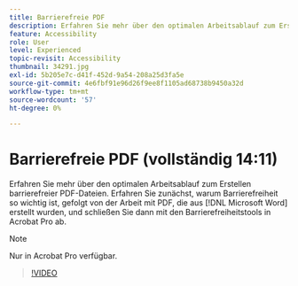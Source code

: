 ```yaml
---
title: Barrierefreie PDF
description: Erfahren Sie mehr über den optimalen Arbeitsablauf zum Erstellen barrierefreier PDF-Dateien
feature: Accessibility
role: User
level: Experienced
topic-revisit: Accessibility
thumbnail: 34291.jpg
exl-id: 5b205e7c-d41f-452d-9a54-208a25d3fa5e
source-git-commit: 4e6fbf91e96d26f9ee8f1105ad68738b9450a32d
workflow-type: tm+mt
source-wordcount: '57'
ht-degree: 0%

---
```


# Barrierefreie PDF (vollständig 14:11)

Erfahren Sie mehr über den optimalen Arbeitsablauf zum Erstellen barrierefreier PDF-Dateien. Erfahren Sie zunächst, warum Barrierefreiheit so wichtig ist, gefolgt von der Arbeit mit PDF, die aus [!DNL Microsoft Word] erstellt wurden, und schließen Sie dann mit den Barrierefreiheitstools in Acrobat Pro ab.

>[!NOTE]
>
>Nur in Acrobat Pro verfügbar.

>[!VIDEO](https://video.tv.adobe.com/v/34291?quality=12&learn=on&hidetitle=true)
